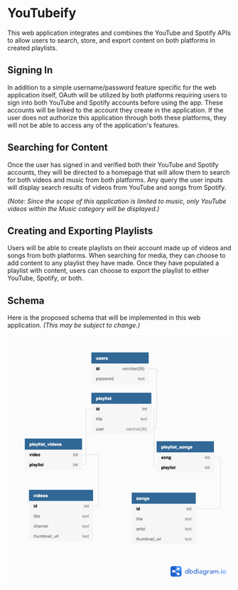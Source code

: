 # YouTubeify

This web application integrates and combines the YouTube and Spotify APIs to allow users to
search, store, and export content on both platforms in created playlists.

## Signing In

In addition to a simple username/password feature specific for the web application itself,
OAuth will be utilized by both platforms requiring users to sign into both YouTube and Spotify
accounts before using the app. These accounts will be linked to the account they create in the
application. If the user does not authorize this application through both these platforms, they
will not be able to access any of the application's features.

## Searching for Content

Once the user has signed in and verified both their YouTube and Spotify accounts, they will be
directed to a homepage that will allow them to search for both videos and music from both platforms.
Any query the user inputs will display search results of videos from YouTube and songs from Spotify.

*(Note: Since the scope of this application is limited to music, only YouTube videos within the Music category will be displayed.)*

## Creating and Exporting Playlists

Users will be able to create playlists on their account made up of videos and songs from both platforms.
When searching for media, they can choose to add content to any playlist they have made. Once they have
populated a playlist with content, users can choose to export the playlist to either YouTube, Spotify,
or both.

## Schema

Here is the proposed schema that will be implemented in this web application. *(This may be subject to change.)*

![Schema Diagram](schema.png)
